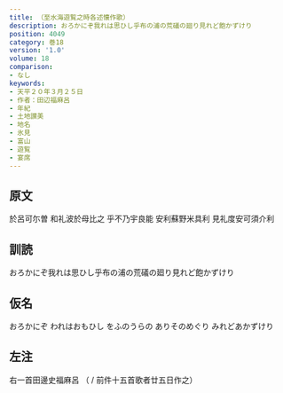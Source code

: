 ```yaml
---
title: （至水海遊覧之時各述懐作歌）
description: おろかにぞ我れは思ひし乎布の浦の荒礒の廻り見れど飽かずけり
position: 4049
category: 巻18
version: '1.0'
volume: 18
comparison:
- なし
keywords:
- 天平２０年３月２５日
- 作者：田辺福麻呂
- 年紀
- 土地讃美
- 地名
- 氷見
- 富山
- 遊覧
- 宴席
---
```


## 原文

於呂可尓曽 和礼波於母比之 乎不乃宇良能 安利蘇野米具利 見礼度安可須介利

## 訓読

おろかにぞ我れは思ひし乎布の浦の荒礒の廻り見れど飽かずけり

## 仮名

おろかにぞ われはおもひし をふのうらの ありそのめぐり みれどあかずけり

## 左注

右一首田邊史福麻呂 （ / 前件十五首歌者廿五日作之）
